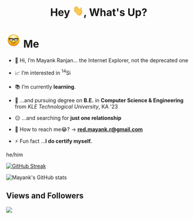 <h1 align="center"> Hey <img src="https://github.com/itsMeBuddy/itsMeBuddy/blob/main/wave.gif" width="30px" height="30px" />, What's Up? </h1>

# <img src="https://github.com/itsMeBuddy/itsMeBuddy/blob/main/Gif_.gif" width="40px" height="40px" /> Me

- 👋 Hi, I’m Mayank Ranjan... the Internet Explorer, not the deprecated one

- 📈 I’m interested in <sup>14</sup>Si

- 📚 I’m currently **learning**.<!-- - 💞️ I’m looking to collaborate on  -->

- 🥱 ...and pursuing degree on **B.E.** in **Computer Science & Engineering** from _KLE Technological University_, KA '23

- 😕 ...and searching for **just one relationship**

- 📮 How to reach me😂? -> **red.mayank.r@gmail.com**

- ⚡ Fun fact ...**I do certify myself.**

he/him

[![GitHub Streak](https://github-readme-streak-stats.herokuapp.com?user=itsMeBuddy&theme=github-dark-blue&hide_border=true&date_format=M%20j%5B%2C%20Y%5D&background=00000000)](https://git.io/streak-stats)

![Mayank's GitHub stats](https://github-readme-stats.vercel.app/api?username=itsMeBuddy&show_icons=true&theme=radical)

## Views and Followers

<a href="https://github.com/itsMeBuddy/">
    <img src="https://komarev.com/ghpvc/?username=itsMeBuddy">
</a>
